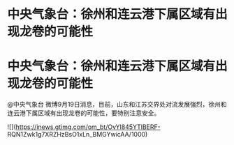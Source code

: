 # 中央气象台：徐州和连云港下属区域有出现龙卷的可能性

# 中央气象台：徐州和连云港下属区域有出现龙卷的可能性

@中央气象台 微博9月19日消息，目前，山东和江苏交界处对流发展强烈，徐州和连云港下属区域有出现龙卷的可能性，要特别注意安全。

![](https://inews.gtimg.com/om_bt/OvYl845YTlBERF-
RQN1Zwk1g7XRZHzBsO1xLn_BMGYwicAA/1000)

